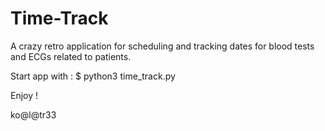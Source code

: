 # Time-Track

A crazy retro application for scheduling and tracking dates for blood tests and ECGs related to patients. 

Start app with :
  $ python3 time_track.py

Enjoy !

ko@l@tr33
